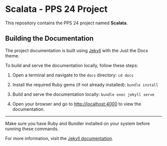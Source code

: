 # Scalata - PPS 24 Project

This repository contains the PPS 24 project named **Scalata**.

## Building the Documentation

The project documentation is built using [Jekyll](https://jekyllrb.com/) with the Just the Docs theme.

To build and serve the documentation locally, follow these steps:

1. Open a terminal and navigate to the `docs` directory: ``` cd docs ```

2. Install the required Ruby gems (if not already installed): ``` bundle install ```

3. Build and serve the documentation locally: ``` bundle exec jekyll serve ```

4. Open your browser and go to [http://localhost:4000](http://localhost:4000) to view the documentation.

---

Make sure you have Ruby and Bundler installed on your system before running these commands.

For more information, visit the [Jekyll documentation](https://jekyllrb.com/docs/).
